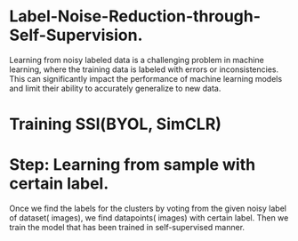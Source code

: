 # Label-Noise-Reduction-through-Self-Supervision.
Learning from noisy labeled data is a challenging problem in machine learning, where the training data is labeled with errors or inconsistencies. This can significantly impact the performance of machine learning models and limit their ability to accurately generalize to new data.
# Training SSl(BYOL, SimCLR)
# Step: Learning from sample with certain label.
Once we find the labels for the clusters by voting from the given noisy label of dataset( images), we find datapoints( images) with certain label. Then we train the model that has been trained in self-supervised manner.  
